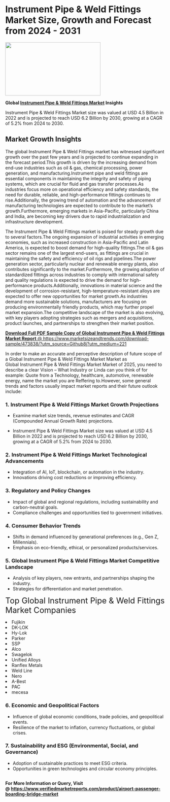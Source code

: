 <H1>Instrument Pipe & Weld Fittings Market Size, Growth and Forecast from 2024 - 2031</H1><img class="aligncenter size-medium wp-image-584254" src="https://thirdeyenews.in/wp-content/uploads/2024/09/Global-Market-Research-300x168.jpeg" alt="" width="300" height="168" /><p><strong>Global&nbsp;<a href="https://www.marketsizeandtrends.com/download-sample/473838/?utm_source=Github8j?utm_medium=221">Instrument Pipe & Weld Fittings Market</a> Insights</strong></p><p>Instrument Pipe & Weld Fittings Market size was valued at USD 4.5 Billion in 2022 and is projected to reach USD 6.2 Billion by 2030, growing at a CAGR of 5.2% from 2024 to 2030.</p><p><h2>Market Growth Insights</h2> <p>The global Instrument Pipe & Weld Fittings market has witnessed significant growth over the past few years and is projected to continue expanding in the forecast period.This growth is driven by the increasing demand from end-use industries such as oil & gas, chemical processing, power generation, and manufacturing.Instrument pipe and weld fittings are essential components in maintaining the integrity and safety of piping systems, which are crucial for fluid and gas transfer processes.As industries focus more on operational efficiency and safety standards, the need for durable, reliable, and high-performance fittings continues to rise.Additionally, the growing trend of automation and the advancement of manufacturing technologies are expected to contribute to the market’s growth.Furthermore, emerging markets in Asia-Pacific, particularly China and India, are becoming key drivers due to rapid industrialization and infrastructure development.</p> <p><a href="download_link"></a></p> <p>The Instrument Pipe & Weld Fittings market is poised for steady growth due to several factors.The ongoing expansion of industrial activities in emerging economies, such as increased construction in Asia-Pacific and Latin America, is expected to boost demand for high-quality fittings.The oil & gas sector remains one of the largest end-users, as fittings are crucial in maintaining the safety and efficiency of oil rigs and pipelines.The power generation sector, particularly nuclear and renewable energy plants, also contributes significantly to the market.Furthermore, the growing adoption of standardized fittings across industries to comply with international safety and quality regulations is expected to drive the demand for high-performance products.Additionally, innovations in material science and the development of corrosion-resistant, high-temperature-resistant alloys are expected to offer new opportunities for market growth.As industries demand more sustainable solutions, manufacturers are focusing on producing environmentally friendly products, which may further propel market expansion.The competitive landscape of the market is also evolving, with key players adopting strategies such as mergers and acquisitions, product launches, and partnerships to strengthen their market position.</p> <p><a href="get_more_link"></p><p><span class=""><strong>Download Full PDF Sample Copy of Global Instrument Pipe & Weld Fittings Market Report</strong> @ <a href="https://www.marketsizeandtrends.com/download-sample/473838/?utm_source=Github8j?utm_medium=221" target="_blank">https://www.marketsizeandtrends.com/download-sample/473838/?utm_source=Github8j?utm_medium=221</a></span></p><p>In order to make an accurate and perceptive description of future scope of a Global&nbsp;Instrument Pipe & Weld Fittings Market Market as Global&nbsp;Instrument Pipe & Weld Fittings Market Market of 2025, you need to describe a clear Vision &ndash; What Industry or Linda can you think of for example: Quote from a Technology, healthcare, automotive, renewable energy, name the market you are Reffering to.However, some general trends and factors usually impact market reports and their future outlook include:</p><h3>1.&nbsp;<strong>Instrument Pipe & Weld Fittings Market Growth Projections</strong></h3><ul><li>Examine market size trends, revenue estimates and CAGR (Compounded Annual Growth Rate) projections.</li><li><p>Instrument Pipe & Weld Fittings Market size was valued at USD 4.5 Billion in 2022 and is projected to reach USD 6.2 Billion by 2030, growing at a CAGR of 5.2% from 2024 to 2030.</p></li></ul><h3>2.&nbsp;<strong>Instrument Pipe & Weld Fittings Market Technological Advancements</strong></h3><ul><li>Integration of AI, IoT, blockchain, or automation in the industry.</li><li>Innovations driving cost reductions or improving efficiency.</li></ul><h3>3.&nbsp;<strong>Regulatory and Policy Changes</strong></h3><ul><li>Impact of global and regional regulations, including sustainability and carbon-neutral goals.</li><li>Compliance challenges and opportunities tied to government initiatives.</li></ul><h3>4.&nbsp;<strong>Consumer Behavior Trends</strong></h3><ul><li>Shifts in demand influenced by generational preferences (e.g., Gen Z, Millennials).</li><li>Emphasis on eco-friendly, ethical, or personalized products/services.</li></ul><h3>5.&nbsp;<strong>Global Instrument Pipe & Weld Fittings Market Competitive Landscape</strong></h3><ul><li>Analysis of key players, new entrants, and partnerships shaping the industry.</li><li>Strategies for differentiation and market penetration.</li></ul><p data-pm-slice="1 1 []"><span style="color: inherit; font-family: inherit; font-size: 25px;">Top Global Instrument Pipe & Weld Fittings Market Companies</span></p><div class="" data-test-id=""><p><li>Fujikin</li><li> DK-LOK</li><li> Hy-Lok</li><li> Parker</li><li> SSP</li><li> Alco</li><li> Swagelok</li><li> Unified Alloys</li><li> Ranflex Metals</li><li> Weld Line</li><li> Nero</li><li> A-Best</li><li> PAC</li><li> mecesa</li></p></div><h3>6.&nbsp;<strong>Economic and Geopolitical Factors</strong></h3><ul><li>Influence of global economic conditions, trade policies, and geopolitical events.</li><li>Resilience of the market to inflation, currency fluctuations, or global crises.</li></ul><h3>7.&nbsp;<strong>Sustainability and ESG (Environmental, Social, and Governance)</strong></h3><ul><li>Adoption of sustainable practices to meet ESG criteria.</li><li>Opportunities in green technologies and circular economy principles.</li></ul><h2><strong style="font-size: 14px;">For More Information or Query, Visit @&nbsp;</strong><a style="background-color: #ffffff; font-size: 14px;" href="https://www.marketsizeandtrends.com/report/instrument-pipe-weld-fittings-market/" target="_blank">https://www.verifiedmarketreports.com/product/airport-passenger-boarding-bridge-market</a></h2>